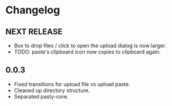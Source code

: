 # Changelog

## NEXT RELEASE
* Box to drop files / click to open the upload dialog is now larger.
* TODO: paste's clipboard icon now copies to clipboard again.

## 0.0.3
* Fixed transitions for upload file vs upload paste.
* Cleaned up directory structure.
* Separated pasty-core.

